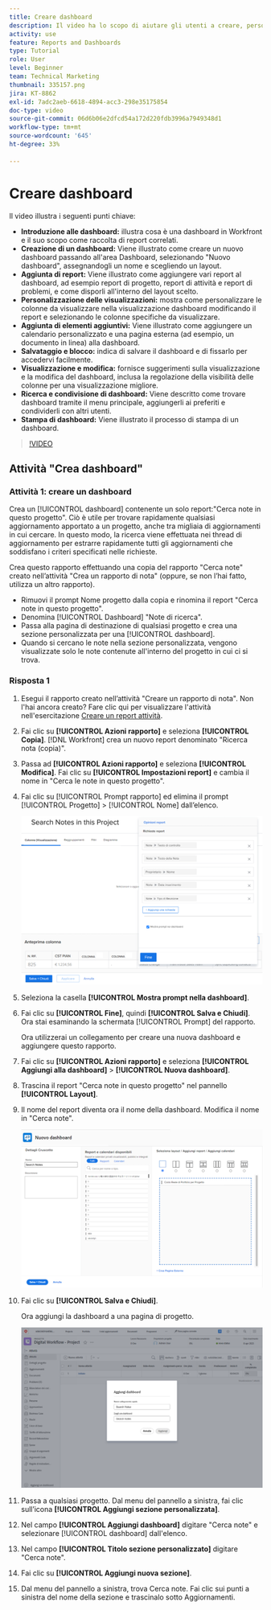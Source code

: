 ```yaml
---
title: Creare dashboard
description: Il video ha lo scopo di aiutare gli utenti a creare, personalizzare e gestire in modo efficace le dashboard in Workfront per monitorare e condividere i dati relativi al progetto.
activity: use
feature: Reports and Dashboards
type: Tutorial
role: User
level: Beginner
team: Technical Marketing
thumbnail: 335157.png
jira: KT-8862
exl-id: 7adc2aeb-6618-4894-acc3-298e35175854
doc-type: video
source-git-commit: 06d6b06e2dfcd54a172d220fdb3996a7949348d1
workflow-type: tm+mt
source-wordcount: '645'
ht-degree: 33%

---
```


# Creare dashboard

Il video illustra i seguenti punti chiave:

* **Introduzione alle dashboard:** illustra cosa è una dashboard in Workfront e il suo scopo come raccolta di report correlati. &#x200B;
* **Creazione di un dashboard:** Viene illustrato come creare un nuovo dashboard passando all&#39;area Dashboard, selezionando &quot;Nuovo dashboard&quot;, assegnandogli un nome e scegliendo un layout. &#x200B;
* **Aggiunta di report:** Viene illustrato come aggiungere vari report al dashboard, ad esempio report di progetto, report di attività e report di problemi, e come disporli all&#39;interno del layout scelto. &#x200B;
* **Personalizzazione delle visualizzazioni:** mostra come personalizzare le colonne da visualizzare nella visualizzazione dashboard modificando il report e selezionando le colonne specifiche da visualizzare. &#x200B;
* **Aggiunta di elementi aggiuntivi:** Viene illustrato come aggiungere un calendario personalizzato e una pagina esterna (ad esempio, un documento in linea) alla dashboard. &#x200B;
* **Salvataggio e blocco:** indica di salvare il dashboard e di fissarlo per accedervi facilmente. &#x200B;
* **Visualizzazione e modifica:** fornisce suggerimenti sulla visualizzazione e la modifica del dashboard, inclusa la regolazione della visibilità delle colonne per una visualizzazione migliore. &#x200B;
* **Ricerca e condivisione di dashboard:** Viene descritto come trovare dashboard tramite il menu principale, aggiungerli ai preferiti e condividerli con altri utenti. &#x200B;
* **Stampa di dashboard:** Viene illustrato il processo di stampa di un dashboard. &#x200B;


>[!VIDEO](https://video.tv.adobe.com/v/335157/?quality=12&learn=on)


## Attività &quot;Crea dashboard&quot;

### Attività 1: creare un dashboard

Crea un [!UICONTROL dashboard] contenente un solo report:&quot;Cerca note in questo progetto&quot;. Ciò è utile per trovare rapidamente qualsiasi aggiornamento apportato a un progetto, anche tra migliaia di aggiornamenti in cui cercare. In questo modo, la ricerca viene effettuata nei thread di aggiornamento per estrarre rapidamente tutti gli aggiornamenti che soddisfano i criteri specificati nelle richieste.

Crea questo rapporto effettuando una copia del rapporto &quot;Cerca note&quot; creato nell’attività &quot;Crea un rapporto di nota&quot; (oppure, se non l’hai fatto, utilizza un altro rapporto).

* Rimuovi il prompt Nome progetto dalla copia e rinomina il report &quot;Cerca note in questo progetto&quot;.
* Denomina [!UICONTROL Dashboard] &quot;Note di ricerca&quot;.
* Passa alla pagina di destinazione di qualsiasi progetto e crea una sezione personalizzata per una [!UICONTROL dashboard].
* Quando si cercano le note nella sezione personalizzata, vengono visualizzate solo le note contenute all&#39;interno del progetto in cui ci si trova.

### Risposta 1

1. Esegui il rapporto creato nell’attività &quot;Creare un rapporto di nota&quot;. Non l&#39;hai ancora creato? Fare clic qui per visualizzare l&#39;attività nell&#39;esercitazione [Creare un report attività](https://experienceleague.adobe.com/en/docs/workfront-learn/tutorials-workfront/reporting/basic-reporting/create-a-task-report#activity-1-create-a-note-report-with-prompts).
1. Fai clic su **[!UICONTROL Azioni rapporto]** e seleziona **[!UICONTROL Copia]**. [!DNL Workfront] crea un nuovo report denominato &quot;Ricerca nota (copia)&quot;.
1. Passa ad **[!UICONTROL Azioni rapporto]** e seleziona **[!UICONTROL Modifica]**. Fai clic su **[!UICONTROL Impostazioni report]** e cambia il nome in &quot;Cerca le note in questo progetto&quot;.
1. Fai clic su [!UICONTROL Prompt rapporto] ed elimina il prompt [!UICONTROL Progetto] > [!UICONTROL Nome] dall’elenco.

   ![Immagine della schermata per creare una nuova dashboard](assets/edit-report-prompts.png)

1. Seleziona la casella **[!UICONTROL Mostra prompt nella dashboard]**.
1. Fai clic su **[!UICONTROL Fine]**, quindi **[!UICONTROL Salva e Chiudi]**. Ora stai esaminando la schermata [!UICONTROL Prompt] del rapporto.

   Ora utilizzerai un collegamento per creare una nuova dashboard e aggiungere questo rapporto.

1. Fai clic su **[!UICONTROL Azioni rapporto]** e seleziona **[!UICONTROL Aggiungi alla dashboard]** > **[!UICONTROL Nuova dashboard]**.
1. Trascina il report &quot;Cerca note in questo progetto&quot; nel pannello **[!UICONTROL Layout]**.
1. Il nome del report diventa ora il nome della dashboard. Modifica il nome in &quot;Cerca note&quot;.

   ![Immagine della schermata per creare una nuova dashboard](assets/create-dashboard.png)

1. Fai clic su **[!UICONTROL Salva e Chiudi]**.

   Ora aggiungi la dashboard a una pagina di progetto.

   ![Immagine della schermata per creare una nuova dashboard](assets/add-custom-section.png)

1. Passa a qualsiasi progetto. Dal menu del pannello a sinistra, fai clic sull’icona **[!UICONTROL Aggiungi sezione personalizzata]**.
1. Nel campo **[!UICONTROL Aggiungi dashboard]** digitare &quot;Cerca note&quot; e selezionare [!UICONTROL dashboard] dall&#39;elenco.
1. Nel campo **[!UICONTROL Titolo sezione personalizzato]** digitare &quot;Cerca note&quot;.
1. Fai clic su **[!UICONTROL Aggiungi nuova sezione]**.
1. Dal menu del pannello a sinistra, trova Cerca note. Fai clic sui punti a sinistra del nome della sezione e trascinalo sotto Aggiornamenti.
